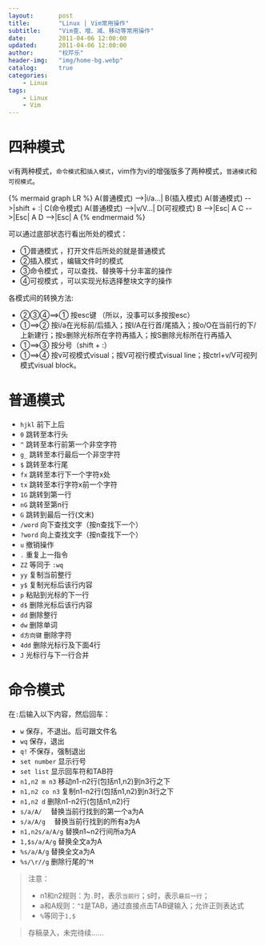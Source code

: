 ```yaml
---
layout:       post
title:        "Linux | Vim常用操作"
subtitle:     "Vim查、增、减、移动等常用操作"
date:         2011-04-06 12:00:00
updated:      2011-04-06 12:00:00
author:       "权芹乐"
header-img:   "img/home-bg.webp"
catalog:      true
categories:
    - Linux
tags:
    - Linux
    - Vim
---
```


# 四种模式
vi有两种模式，`命令模式`和`插入模式`，vim作为vi的增强版多了两种模式，`普通模式`和`可视模式`。

{% mermaid graph LR %}
A(普通模式) -->|i/a...| B(插入模式)
A(普通模式) -->|shift + :| C(命令模式)
A(普通模式) -->|v/V...| D(可视模式)
B -->|Esc| A
C -->|Esc| A
D -->|Esc| A
{% endmermaid %}

可以通过底部状态行看出所处的模式：
* ①普通模式 ，打开文件后所处的就是普通模式
* ②插入模式 ，编辑文件时的模式
* ③命令模式 ，可以查找、替换等十分丰富的操作
* ④可视模式 ，可以实现光标选择整块文字的操作

<!-- more -->

各模式间的转换方法:
* ②③④==>① 按esc键 （所以，没事可以多按按esc）
* ①==>② 按i/a在光标前/后插入；按I/A在行首/尾插入；按o/O在当前行的下/上新建行；按s删除光标所在字符再插入；按S删除光标所在行再插入
* ①==>③ 按分号（shift + :）
* ①==>④ 按v可视模式visual；按V可视行模式visual line；按ctrl+v/V可视列模式visual block。

# 普通模式

+ `hjkl` 前下上后
+ `0`  跳转至本行头
+ `^`  跳转至本行前第一个非空字符
+ `g_` 跳转至本行最后一个非空字符
+ `$`  跳转至本行尾
+ `fx` 跳转至本行下一个字符x处
+ `tx` 跳转至本行字符x前一个字符
+ `1G` 跳转到第一行
+ `nG` 跳转至第n行
+ `G`  跳转到最后一行(文末)
+ `/word`  向下查找文字（按n查找下一个）
+ `?word`  向上查找文字（按n查找下一个）
+ `u`  撤销操作
+ `.`  重复上一指令
+ `ZZ` 等同于 `:wq`
+ `yy` 复制当前整行
+ `y$` 复制光标后该行内容
+ `p`  粘贴到光标的下一行
+ `d$` 删除光标后该行内容
+ `dd` 删除整行
+ `dw` 删除单词
+ `d方向键` 删除字符
+ `4dd` 删除光标行及下面4行
+ `J`  光标行与下一行合并

# 命令模式

在`:`后输入以下内容，然后回车：
+ `w`  保存，不退出。后可跟文件名
+ `wq` 保存，退出
+ `q!` 不保存，强制退出
+ `set number`   显示行号
+ `set list`     显示回车符和TAB符
+ `n1,n2 m n3`   移动n1-n2行(包括n1,n2)到n3行之下
+ `n1,n2 co n3`  复制n1-n2行(包括n1,n2)到n3行之下
+ `n1,n2 d`      删除n1-n2行(包括n1,n2)行
+ `s/a/A/`　       替换当前行找到的第一个a为A　　
+ `s/a/A/g`　      替换当前行找到的所有a为A
+ `n1,n2s/a/A/g`   替换n1~n2行间所a为A
+ `1,$s/a/A/g`     替换全文a为A
+ `%s/a/A/g`       替换全文a为A
+ `%s/\r//g`       删除行尾的`^M`

> 注意：
> 
> + n1和n2规则：为`.`时，表示`当前行`；`$`时，表示`最后一行`；
> + a和A规则：`^I`是TAB，通过直接点击TAB键输入；允许正则表达式
> + `%`等同于`1,$`






> 存稿录入，未完待续……

